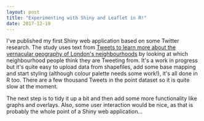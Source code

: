 ```yaml
---
layout: post
title: "Experimenting with Shiny and Leaflet in R!"
date: 2017-12-19
---
```


I've published my first Shiny web application based on some Twitter research. The study uses text from [Tweets to learn more about the vernacular geography of London's neighbourhoods](https://ltclasper.shinyapps.io/ldntweets/) by looking at which neighbourhood people think they are Tweeting from. It's a work in progress but it's quite easy to upload data from shapefiles, add some base mapping and start styling (although colour palette needs some work!), it's all done in R too. There are a few thousand Tweets in the point dataset so it is quite slow at the moment. 

The next step is to tidy it up a bit and then add some more functionality like graphs and overlays. Also, some user interaction would be nice, as that is probably the whole point of a Shiny web application...
